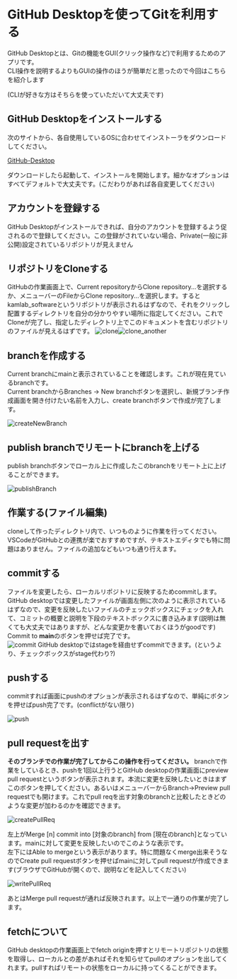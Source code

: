 # GitHub Desktopを使ってGitを利用する

GitHub Desktopとは、Gitの機能をGUI(クリック操作など)で利用するためのアプリです。  
CLI操作を説明するよりもGUIの操作のほうが簡単だと思ったので今回はこちらを紹介します  

(CLIが好きな方はそちらを使っていただいて大丈夫です)

## GitHub Desktopをインストールする

次のサイトから、各自使用しているOSに合わせてインストーラをダウンロードしてください。  

[GitHub-Desktop](https://desktop.github.com/)  

ダウンロードしたら起動して、インストールを開始します。細かなオプションはすべてデフォルトで大丈夫です。(こだわりがあれば各自変更してください)  

## アカウントを登録する

GitHub Desktopがインストールできれば、自分のアカウントを登録するよう促されるので登録してください。この登録がされていない場合、Private(一般に非公開)設定されているリポジトリが見えません

## リポジトリをCloneする

GitHubの作業画面上で、Current repositoryからClone repository...を選択するか、メニューバーのFileからClone repository...を選択します。するとkamlab_softwareというリポジトリが表示されるはずなので、それをクリックし配置するディレクトリを自分の分かりやすい場所に指定してください。これでCloneが完了し、指定したディレクトリ上でこのドキュメントを含むリポジトリのファイルが見えるはずです。
![clone](images/clone.png)![clone_another](images/clone_2.png)

## branchを作成する

Current branchにmainと表示されていることを確認します。これが現在見ているbranchです。  
Current branchからBranches -> New branchボタンを選択し、新規ブランチ作成画面を開き付けたい名前を入力し、create branchボタンで作成が完了します。  

![createNewBranch](images/create_branch.png)

## publish branchでリモートにbranchを上げる

publish branchボタンでローカル上に作成したこのbranchをリモート上に上げることができます。

![publishBranch](images/publish_branch.png)

## 作業する(ファイル編集)

cloneして作ったディレクトリ内で、いつものように作業を行ってください。VSCodeがGitHubとの連携が楽でおすすめですが、テキストエディタでも特に問題はありません。ファイルの追加などもいつも通り行えます。

## commitする

ファイルを変更したら、ローカルリポジトリに反映するためcommitします。  
GitHub desktopでは変更したファイルが画面左側に次のように表示されているはずなので、変更を反映したいファイルのチェックボックスにチェックを入れて、コミットの概要と説明を下段のテキストボックスに書き込みます(説明は無くても大丈夫ではありますが、どんな変更かを書いておくほうがgoodです)  
Commit to **main**のボタンを押せば完了です。  
![commit](images/commit.png)
GitHub desktopではstageを経由せずcommitできます。(というより、チェックボックスがstage代わり?)

## pushする

commitすれば画面にpushのオプションが表示されるはずなので、単純にボタンを押せばpush完了です。(conflictがない限り)  

![push](images/push.png)

## pull requestを出す

**そのブランチでの作業が完了してからこの操作を行ってください。** branchで作業をしているとき、pushを1回以上行うとGitHub desktopの作業画面にpreview pull requestというボタンが表示されます。本流に変更を反映したいときはまずこのボタンを押してください。あるいはメニューバーからBranch->Preview pull requestでも開けます。これでpull reqを出す対象のbranchと比較したときどのような変更が加わるのかを確認できます。  

![createPullReq](images/create_pullreq.png)

左上がMerge [n] commit into [対象のbranch] from [現在のbranch]となっています。mainに対して変更を反映したいのでこのような表示です。  
左下にはAble to mergeという表示があります。特に問題なくmerge出来そうなのでCreate pull requestボタンを押せばmainに対してpull requestが作成できます(ブラウザでGitHubが開くので、説明などを記入してください)

![writePullReq](images/write_pullreq.png)

あとはMerge pull requestが通れば反映されます。以上で一通りの作業が完了します。

## fetchについて

GitHub desktopの作業画面上でfetch originを押すとリモートリポジトリの状態を取得し、ローカルとの差があればそれを知らせてpullのオプションを出してくれます。pullすればリモートの状態をローカルに持ってくることができます。

